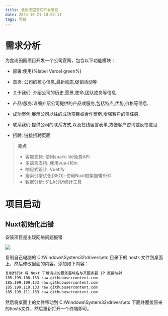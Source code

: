 ```yaml
---
title: 食尚田园官网开发笔记
date: 2024-10-21 18:07:11
tags: 项目
---
```


# 需求分析

为食尚田园项目开发一个公司官网，包含以下功能模块：

- 部署:使用{%label Vercel green%}

- 首页: 公司的核心信息,最新动态,促销活动等
- 关于我们: 介绍公司的历史,愿景,使命,团队成员等信息.
- 产品/服务:详细介绍公司提供的产品或服务,包括特点,优势,价格等信息.
- 成功案例:展示公司以往的成功项目或合作案例,增强客户的信任感.
- 联系我们:提供公司的联系方式,以及在线留言表单,方便客户咨询或反馈意见.
- 招聘: 链接招聘页面

>**亮点**
>
>- 客服支持: 使用spark-lite免费API
>- 多语言支持: 使用vue-i18in
>- 响应式设计: Vuetify
>- 搜索引擎优化(SEO): 使用Nuxt框架自带SEO
>- 数据分析: 51LA分析统计工具

# 项目启动

## Nuxt初始化出错

安装项目是出现网络问题报错

![](安装报错.png)

复制自己电脑的 C:\Windows\System32\drivers\etc 目录下的 hosts 文件到桌面上，然后修改里面的内容，添加如下内容：

```bash
复制代码# 将 Nuxt 下载请求的服务器域名与其服务器 IP 直接映射
185.199.108.133 raw.githubusercontent.com
185.199.109.133 raw.githubusercontent.com
185.199.110.133 raw.githubusercontent.com
185.199.111.133 raw.githubusercontent.com
```

然后将桌面上的文件移动到 C:\Windows\System32\drivers\etc 下面并覆盖原来的hosts文件，然后重新打开一个终端即可。

